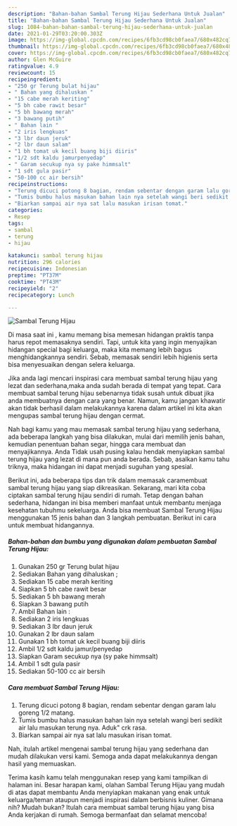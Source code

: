 ```yaml
---
description: "Bahan-bahan Sambal Terung Hijau Sederhana Untuk Jualan"
title: "Bahan-bahan Sambal Terung Hijau Sederhana Untuk Jualan"
slug: 1084-bahan-bahan-sambal-terung-hijau-sederhana-untuk-jualan
date: 2021-01-29T03:20:00.303Z
image: https://img-global.cpcdn.com/recipes/6fb3cd98cb0faea7/680x482cq70/sambal-terung-hijau-foto-resep-utama.jpg
thumbnail: https://img-global.cpcdn.com/recipes/6fb3cd98cb0faea7/680x482cq70/sambal-terung-hijau-foto-resep-utama.jpg
cover: https://img-global.cpcdn.com/recipes/6fb3cd98cb0faea7/680x482cq70/sambal-terung-hijau-foto-resep-utama.jpg
author: Glen McGuire
ratingvalue: 4.9
reviewcount: 15
recipeingredient:
- "250 gr Terung bulat hijau"
- " Bahan yang dihaluskan "
- "15 cabe merah keriting"
- "5 bh cabe rawit besar"
- "5 bh bawang merah"
- "3 bawang putih"
- " Bahan lain "
- "2 iris lengkuas"
- "3 lbr daun jeruk"
- "2 lbr daun salam"
- "1 bh tomat uk kecil buang biji diiris"
- "1/2 sdt kaldu jamurpenyedap"
- " Garam secukup nya sy pake himmsalt"
- "1 sdt gula pasir"
- "50-100 cc air bersih"
recipeinstructions:
- "Terung dicuci potong 8 bagian, rendam sebentar dengan garam lalu goreng 1/2 matang."
- "Tumis bumbu halus masukan bahan lain nya setelah wangi beri sedikit air lalu masukan terung nya. Aduk&#34; crk rasa."
- "Biarkan sampai air nya sat lalu masukan irisan tomat."
categories:
- Resep
tags:
- sambal
- terung
- hijau

katakunci: sambal terung hijau 
nutrition: 296 calories
recipecuisine: Indonesian
preptime: "PT37M"
cooktime: "PT43M"
recipeyield: "2"
recipecategory: Lunch

---
```



![Sambal Terung Hijau](https://img-global.cpcdn.com/recipes/6fb3cd98cb0faea7/680x482cq70/sambal-terung-hijau-foto-resep-utama.jpg)

Di masa  saat ini , kamu memang bisa memesan hidangan praktis tanpa harus repot memasaknya sendiri. Tapi, untuk kita yang ingin menyajikan hidangan special bagi keluarga, maka kita memang lebih bagus menghidangkannya sendiri. Sebab, memasak sendiri lebih higienis serta bisa menyesuaikan dengan selera keluarga.

Jika anda lagi mencari inspirasi cara membuat sambal terung hijau yang lezat dan sederhana,maka anda sudah berada di tempat yang tepat. Cara membuat sambal terung hijau  sebenarnya tidak susah untuk dibuat jika anda membuatnya dengan cara yang benar. Namun, kamu jangan khawatir akan tidak berhasil dalam melakukannya 
karena dalam artikel ini kita akan mengupas sambal terung hijau dengan cermat.  



Nah bagi kamu yang mau memasak sambal terung hijau yang sederhana, ada beberapa langkah yang bisa dilakukan, mulai dari memilih jenis bahan, kemudian penentuan bahan segar, hingga cara membuat dan menyajikannya. Anda Tidak usah pusing kalau hendak menyiapkan sambal terung hijau yang lezat di mana pun anda berada. Sebab, asalkan kamu  tahu triknya, maka hidangan ini dapat menjadi suguhan yang spesial.

Berikut ini, ada beberapa tips dan trik dalam memasak caramembuat sambal terung hijau yang siap dikreasikan. Sekarang, mari kita coba ciptakan sambal terung hijau sendiri di rumah. Tetap dengan bahan sederhana, hidangan ini bisa memberi manfaat untuk membantu menjaga kesehatan tubuhmu sekeluarga. Anda bisa membuat Sambal Terung Hijau menggunakan 15 jenis bahan dan 3 langkah pembuatan. Berikut ini cara untuk membuat hidangannya.

<!--inarticleads1-->

##### Bahan-bahan dan bumbu yang digunakan dalam pembuatan Sambal Terung Hijau:

1. Gunakan 250 gr Terung bulat hijau
1. Sediakan  Bahan yang dihaluskan ;
1. Sediakan 15 cabe merah keriting
1. Siapkan 5 bh cabe rawit besar
1. Sediakan 5 bh bawang merah
1. Siapkan 3 bawang putih
1. Ambil  Bahan lain :
1. Sediakan 2 iris lengkuas
1. Sediakan 3 lbr daun jeruk
1. Gunakan 2 lbr daun salam
1. Gunakan 1 bh tomat uk kecil buang biji diiris
1. Ambil 1/2 sdt kaldu jamur/penyedap
1. Siapkan  Garam secukup nya (sy pake himmsalt)
1. Ambil 1 sdt gula pasir
1. Sediakan 50-100 cc air bersih




<!--inarticleads2-->

##### Cara membuat Sambal Terung Hijau:

1. Terung dicuci potong 8 bagian, rendam sebentar dengan garam lalu goreng 1/2 matang.
1. Tumis bumbu halus masukan bahan lain nya setelah wangi beri sedikit air lalu masukan terung nya. Aduk&#34; crk rasa.
1. Biarkan sampai air nya sat lalu masukan irisan tomat.




Nah, itulah artikel mengenai  sambal terung hijau  yang sederhana dan mudah dilakukan versi kami. Semoga anda dapat melakukannya dengan hasil yang memuaskan. 

Terima kasih kamu telah menggunakan resep yang kami tampilkan di halaman ini. Besar harapan kami, olahan  Sambal Terung Hijau yang mudah di atas dapat membantu Anda menyiapkan makanan yang enak untuk keluarga/teman ataupun menjadi inspirasi dalam berbisnis kuliner. Gimana nih? Mudah bukan? Itulah cara membuat sambal terung hijau yang bisa Anda kerjakan di rumah. Semoga bermanfaat dan selamat mencoba!

